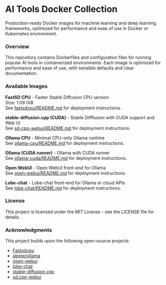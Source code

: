 # AI Tools Docker Collection

Production-ready Docker images for machine learning and deep learning frameworks, optimized for performance and ease of use in Docker or Kubernetes environment.

### Overview

This repository contains Dockerfiles and configuration files for running popular AI tools in containerized environments. Each image is optimized for performance and ease of use, with sensible defaults and clear documentation.

### Available Images

**FastSD CPU** - Faster Stable Diffusion CPU version  
Size: 1.09 GiB  
See [fastsdcpu/README.md](https://github.com/z-george-ma/ai-tools/blob/main/fastsdcpu/README.md) for deployment instructions.

**stable-diffusion.cpp (CUDA)** - Stable Difffusion with CUDA support and Web UI  
See [sd-cpp-webui/README.md](https://github.com/z-george-ma/ai-tools/blob/main/sd-cpp-webui/README.md) for deployment instructions.

**Ollama CPU** - Minimal CPU-only Ollama runtime  
See [ollama-cpu/README.md](https://github.com/z-george-ma/ai-tools/blob/main/ollama-cpu/README.md) for deployment instructions.

**Ollama (CUDA runner)** - Ollama with CUDA runner  
See [ollama-cuda/README.md](https://github.com/z-george-ma/ai-tools/blob/main/ollama-cuda/README.md) for deployment instructions.

**Open WebUI** - Open WebUI front-end for Ollama  
See [open-webui/README.md](https://github.com/z-george-ma/ai-tools/blob/main/open-webui/README.md) for deployment instructions.

**Lobe-chat** - Lobe-chat front-end for Ollama or cloud APIs  
See [lobe-chat/README.md](https://github.com/z-george-ma/ai-tools/blob/main/lobe-chat/README.md) for deployment instructions.

### License

This project is licensed under the MIT License - see the LICENSE file for details.

### Acknowledgments

This project builds upon the following open-source projects:

- [Fastsdcpu](https://github.com/rupeshs/fastsdcpu)
- [alpine/ollama](https://hub.docker.com/r/alpine/ollama)
- [open-webui](https://github.com/open-webui/open-webui)
- [lobe-chat](https://github.com/lobehub/lobe-chat)
- [stable-diffusion.cpp](https://github.com/leejet/stable-diffusion.cpp)
- [sd.cpp-webui](https://github.com/daniandtheweb/sd.cpp-webui)
